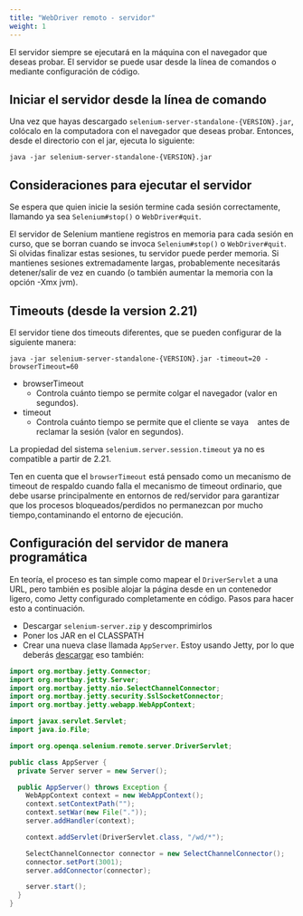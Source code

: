 ```yaml
---
title: "WebDriver remoto - servidor"
weight: 1
---
```


El servidor siempre se ejecutará en la máquina con el navegador que deseas
probar. El servidor se puede usar desde la línea de comandos o mediante 
configuración de código.


## Iniciar el servidor desde la línea de comando

Una vez que hayas descargado `selenium-server-standalone-{VERSION}.jar`,
colócalo en la computadora con el navegador que deseas probar. Entonces,
desde el directorio con el jar, ejecuta lo siguiente:

```shell
java -jar selenium-server-standalone-{VERSION}.jar
```

## Consideraciones para ejecutar el servidor

Se espera que quien inicie la sesión termine cada sesión correctamente, llamando
ya sea `Selenium#stop()` o `WebDriver#quit`.

El servidor de Selenium mantiene registros en memoria
para cada sesión en curso, que se borran cuando se invoca
`Selenium#stop()` o `WebDriver#quit`.
Si olvidas finalizar estas sesiones, tu servidor puede perder memoria. 
Si mantienes sesiones extremadamente largas, 
probablemente necesitarás detener/salir de vez en cuando 
(o también aumentar la memoria con la opción -Xmx jvm).


## Timeouts (desde la version 2.21)

El servidor tiene dos timeouts diferentes, 
que se pueden configurar de la siguiente manera:

```shell
java -jar selenium-server-standalone-{VERSION}.jar -timeout=20 -browserTimeout=60
```

* browserTimeout
  * Controla cuánto tiempo se permite colgar el navegador (valor en segundos).
* timeout
  * Controla cuánto tiempo se permite que el cliente se vaya
   antes de reclamar la sesión (valor en segundos).

La propiedad del sistema `selenium.server.session.timeout`
ya no es compatible a partir de 2.21.

Ten en cuenta que el `browserTimeout`
está pensado como un mecanismo de timeout de respaldo
cuando falla el mecanismo de timeout ordinario,
que debe usarse principalmente en entornos de red/servidor
para garantizar que los procesos bloqueados/perdidos no permanezcan 
por mucho tiempo,contaminando el entorno de ejecución.


## Configuración del servidor de manera programática

En teoría, el proceso es tan simple como mapear el `DriverServlet` a
una URL, pero también es posible alojar la página desde en un contenedor ligero,
como Jetty configurado completamente en código. Pasos para hacer esto
a continuación.

* Descargar `selenium-server.zip` y descomprimirlos
* Poner los JAR en el CLASSPATH
* Crear una nueva clase llamada `AppServer`. Estoy usando
Jetty, por lo que deberás [descargar](//www.eclipse.org/jetty/download.html)
eso también:

```java
import org.mortbay.jetty.Connector;
import org.mortbay.jetty.Server;
import org.mortbay.jetty.nio.SelectChannelConnector;
import org.mortbay.jetty.security.SslSocketConnector;
import org.mortbay.jetty.webapp.WebAppContext;

import javax.servlet.Servlet;
import java.io.File;

import org.openqa.selenium.remote.server.DriverServlet;

public class AppServer {
  private Server server = new Server();

  public AppServer() throws Exception {
    WebAppContext context = new WebAppContext();
    context.setContextPath("");
    context.setWar(new File("."));
    server.addHandler(context);

    context.addServlet(DriverServlet.class, "/wd/*");

    SelectChannelConnector connector = new SelectChannelConnector();
    connector.setPort(3001);
    server.addConnector(connector);

    server.start();
  }
}
```

